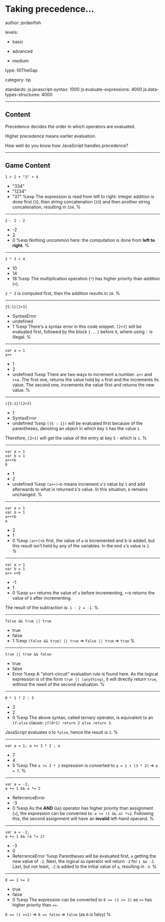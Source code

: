 # Taking precedence...
author: jordanfish

levels:

  - basic

  - advanced

  - medium

type: fillTheGap

category: tip

standards:
  js.javascript-syntax: 1000
  js.evaluate-expressions: 4000
  js.data-types-structures: 4000

---
## Content

Precedence decides the order in which operators are evaluated.

Higher precedence means earlier evaluation.

How well do you know how JavaScript handles precedence?

---
## Game Content

```
1 + 2 + "3" + 4
```
* "334"
* "1234"
* "37"
%exp
The expression is read from left to right: integer addition is done first (`3`), then string concatenation (`33`) and then another string concatenation, resulting in `334`.
%

---
```
2 - 2 - 2
```
* -2
* 2
* 0
%exp
Nothing uncommon here: the computation is done from **left to right**.
%

---
```
2 * 3 + 4
```
* 10
* 14
* 18
%exp
The multiplication operation (`*`) has higher priority than addition (`+`).

`2 * 3` is computed first, then the addition results in `10`.
%

---
```
{5:1}[2+3]
```
* SyntaxError
* undefined
* 1
%exp
There's a syntax error in this code snippet. `[2+3]` will be evaluated first, followed by the block `{...}` before it, where using `:` is illegal.
%

---
```
var a = 1
a++
```
* 1
* 2
* undefined
%exp
There are two ways to increment a number: `a++` and `++a`. The first one, returns the value hold by `a` first and the increments its value. The second one, increments the value first and returns the new value.
%

---
```
({5:1})[2+3]
```
* 1
* SyntaxError
* undefined
%exp
`({5 : 1})` will be evaluated first because of the parentheses, denoting an object in which key `5` has the value `1`.

Therefore, `[2+3]` will get the value of the entry at key `5` - which is `1`.
%

---
```
var a = 1
var b = 1
a+++b
b
```
* 1
* 2
* undefined
%exp
`(a++)+b` means increment `a`'s value by `1` and add afterwards to what is returned `b`'s value. In this situation, `b` remains unchanged.
%

---
```
var a = 1
var b = 1
a+++b
a
```
* 2
* 1
* 0
%exp
`(a++)+b` first, the value of `a` is incremented and b is added, but this result isn't held by any of the variables. In the end `a`'s value is `2`.  
%


---
```
var a = 1
var b = 1
a++-++b
```
* -1
* 1
* 0
%exp
`a++` returns the value of `a` before incrementing, `++b` returns the value of `b` after incrementing.

The result of the subtraction is: `1 - 2 = -1`.
%

---
```
false && true || true
```
* true
* false
* 1
%exp
`(false && true) || true` => `false || true` => `true`
%

---
```
true || true && false
```
* true
* false
* Error
%exp
A "short-circuit" evaluation rule is found here. As the logical expression is of the form `true || (anything)`, it will directly return `true`, without the need of the second evaluation.
%

---
```
0 * 1 ? 2 : 3
```
* 3
* 2
* 0
%exp
The above syntax, called ternary operator, is equivalent to an `if-else` clause: `if(0*1) return 2 else return 3`.

JavaScript evaluates `0` to `false`, hence the result is `3`.
%

---
```
var a = 1; a += 3 * 2 ; a
```
* 7
* 4
* 5
%exp
The `a += 3 * 2` expression is converted to `a = 1 + (3 * 2)` => `a = 7`.
%

---
```
var a = -1;
a += 1 && a *= 2
```
* ReferrenceError
* -3
* 0
%exp
As the **AND** (`&&`) operator has higher priority than assignment (`=`), the expression can be converted to: `a += (1 && a) *=2`.
Following this, the second assignment will have an **invalid** left-hand operand.
%

---
```
var a = -1;
a += 1 && (a *= 2)
```
* -3
* 0
* ReferrenceError
%exp
Parentheses will be evaluated first, `a` getting the new value of `-2`. Next, the logical `&&` operator will return `-2` for `1 && -2`.
Last, but not least, `-2` is added to the initial value of `a`, resulting in `-3`.
%

---
```
0 == 1 >= 2
```
* true
* false
* 0
%exp
The expression can be converted to `0 == (1 >= 2)` as `>=` has higher priority than `==`.

`0 == (1 >=2)` => `0 == false` => `false` (as `0` is falsy)
%
